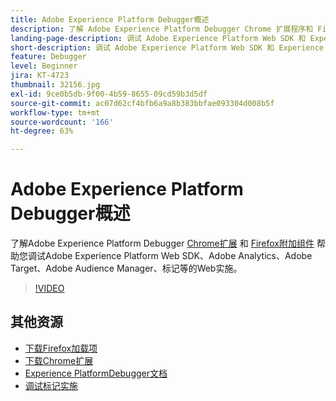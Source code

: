 ```yaml
---
title: Adobe Experience Platform Debugger概述
description: 了解 Adobe Experience Platform Debugger Chrome 扩展程序和 Firefox 加载项如何帮助您调试 Adobe Experience Platform Web SDK、Adobe Analytics、Adobe Target、Adobe Audience Manager、标记等的 Web 实施。
landing-page-description: 调试 Adobe Experience Platform Web SDK 和 Experience Cloud 应用程序的 Web 实施。
short-description: 调试 Adobe Experience Platform Web SDK 和 Experience Cloud 应用程序的 Web 实施。
feature: Debugger
level: Beginner
jira: KT-4723
thumbnail: 32156.jpg
exl-id: 9ce0b5db-9f00-4b59-8655-09cd59b3d5df
source-git-commit: ac07d62cf4bfb6a9a8b383bbfae093304d008b5f
workflow-type: tm+mt
source-wordcount: '166'
ht-degree: 63%

---
```


# Adobe Experience Platform Debugger概述

了解Adobe Experience Platform Debugger [Chrome扩展](https://chrome.google.com/webstore/detail/adobe-experience-platform/bfnnokhpnncpkdmbokanobigaccjkpob) 和 [Firefox附加组件](https://addons.mozilla.org/zh-CN/firefox/addon/adobe-experience-platform-dbg/) 帮助您调试Adobe Experience Platform Web SDK、Adobe Analytics、Adobe Target、Adobe Audience Manager、标记等的Web实施。

>[!VIDEO](https://video.tv.adobe.com/v/32156?quality=12&learn=on)

## 其他资源

* [下载Firefox加载项](https://addons.mozilla.org/zh-CN/firefox/addon/adobe-experience-platform-dbg/)
* [下载Chrome扩展](https://chrome.google.com/webstore/detail/adobe-experience-platform/bfnnokhpnncpkdmbokanobigaccjkpob)
* [Experience PlatformDebugger文档](https://experienceleague.adobe.com/docs/debugger/using-v2/experience-cloud-debugger.html)
* [调试标记实施](https://experienceleague.adobe.com/docs/experience-manager-learn/sites/integrations/experience-platform-launch/debug-launch-implementation.html)
